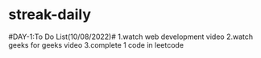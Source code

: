 # streak-daily
#DAY-1:To Do List(10/08/2022)#
1.watch web development video
2.watch geeks for geeks video
3.complete 1 code in leetcode